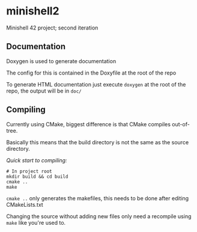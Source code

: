 # minishell2

Minishell 42 project; second iteration

## Documentation

Doxygen is used to generate documentation

The config for this is contained in the Doxyfile at the root of the repo

To generate HTML documentation just execute `doxygen` at the root of the repo, the output will be in `doc/`

## Compiling

Currently using CMake, 
biggest difference is that CMake compiles out-of-tree.

Basically this means that the build directory is not the same
as the source directory.

_Quick start to compiling:_

```
# In project root
mkdir build && cd build
cmake ..
make
```

`cmake ..` only generates the makefiles, this needs to be done after editing CMakeLists.txt

Changing the source without adding new files only need a recompile using `make` like you're used to.